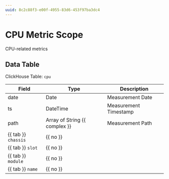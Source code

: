```yaml
---
uuid: 8c2c88f3-e00f-4955-83d6-453f97ba3dc4
---
```

# CPU Metric Scope

CPU-related metrics

## Data Table

ClickHouse Table: `cpu`

Field | Type | Description
--- | --- | ---
date | Date | Measurement Date
ts | DateTime | Measurement Timestamp
path | Array of String {{ complex }} | Measurement Path
{{ tab }} `chassis` | {{ no }} | 
{{ tab }} `slot` | {{ no }} | 
{{ tab }} `module` | {{ no }} | 
{{ tab }} `name` | {{ no }} | 
